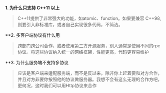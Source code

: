 **1. 为什么只支持 C++11 以上**

> C++11提供了非常强大的功能，如atomic、function。如果要兼容 C++98, 则要引入非标准库，或者自己实现很多代码，不简洁。

**2. 多客户端协议有什么用

> 跨部门跨公司合作，或者使用第三方开源服务，别人通常是使用不同的rpc协议。将这些协议纳入统一的网络框架，性能更高，代码更容易维护

**3. 为什么服务端不支持多协议

> 应该是客户端来适配服务端，而不是反过来，除非你上赶着要和对方合作，并且对方非要你按照他的协议做服务器。我想不会有这么无理的合作方吧，更何况，这时我们可以用Http协议来合作

